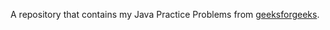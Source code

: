 A repository that contains my Java Practice Problems from [geeksforgeeks](https://docs.google.com/document/d/1hR5RrB1YGc8vD_iH2EWD2D2jtAcxdCWJ1T4lSuHjBDQ/edit?usp=sharing).
